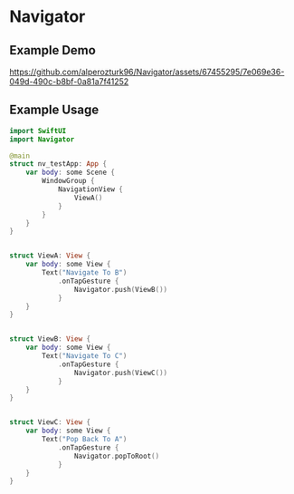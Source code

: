 # Navigator

## Example Demo

https://github.com/alperozturk96/Navigator/assets/67455295/7e069e36-049d-490c-b8bf-0a81a7f41252

## Example Usage

```swift
import SwiftUI
import Navigator

@main
struct nv_testApp: App {
    var body: some Scene {
        WindowGroup {
            NavigationView {
                ViewA()
            }
        }
    }
}


struct ViewA: View {
    var body: some View {
        Text("Navigate To B")
            .onTapGesture {
                Navigator.push(ViewB())
            }
    }
}


struct ViewB: View {
    var body: some View {
        Text("Navigate To C")
            .onTapGesture {
                Navigator.push(ViewC())
            }
    }
}


struct ViewC: View {
    var body: some View {
        Text("Pop Back To A")
            .onTapGesture {
                Navigator.popToRoot()
            }
    }
}
```
